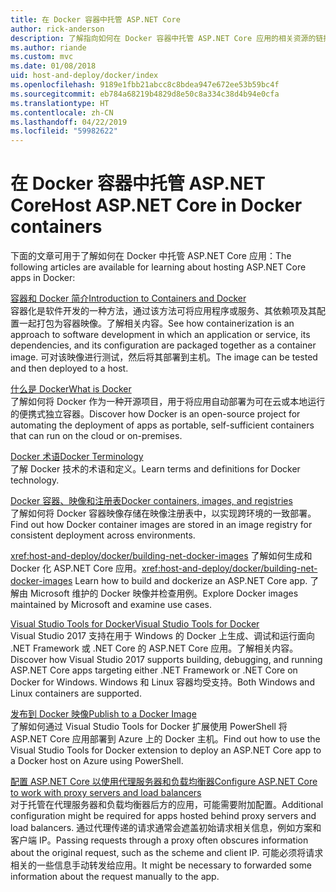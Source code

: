 ```yaml
---
title: 在 Docker 容器中托管 ASP.NET Core
author: rick-anderson
description: 了解指向如何在 Docker 容器中托管 ASP.NET Core 应用的相关资源的链接。
ms.author: riande
ms.custom: mvc
ms.date: 01/08/2018
uid: host-and-deploy/docker/index
ms.openlocfilehash: 9189e1fbb21abcc8c8bdea947e672ee53b59bc4f
ms.sourcegitcommit: eb784a68219b4829d8e50c8a334c38d4b94e0cfa
ms.translationtype: HT
ms.contentlocale: zh-CN
ms.lasthandoff: 04/22/2019
ms.locfileid: "59982622"
---
```

# <a name="host-aspnet-core-in-docker-containers"></a><span data-ttu-id="f0bc1-103">在 Docker 容器中托管 ASP.NET Core</span><span class="sxs-lookup"><span data-stu-id="f0bc1-103">Host ASP.NET Core in Docker containers</span></span>

<span data-ttu-id="f0bc1-104">下面的文章可用于了解如何在 Docker 中托管 ASP.NET Core 应用：</span><span class="sxs-lookup"><span data-stu-id="f0bc1-104">The following articles are available for learning about hosting ASP.NET Core apps in Docker:</span></span>

[<span data-ttu-id="f0bc1-105">容器和 Docker 简介</span><span class="sxs-lookup"><span data-stu-id="f0bc1-105">Introduction to Containers and Docker</span></span>](/dotnet/standard/microservices-architecture/container-docker-introduction/index)  
<span data-ttu-id="f0bc1-106">容器化是软件开发的一种方法，通过该方法可将应用程序或服务、其依赖项及其配置一起打包为容器映像。了解相关内容。</span><span class="sxs-lookup"><span data-stu-id="f0bc1-106">See how containerization is an approach to software development in which an application or service, its dependencies, and its configuration are packaged together as a container image.</span></span> <span data-ttu-id="f0bc1-107">可对该映像进行测试，然后将其部署到主机。</span><span class="sxs-lookup"><span data-stu-id="f0bc1-107">The image can be tested and then deployed to a host.</span></span>

[<span data-ttu-id="f0bc1-108">什么是 Docker</span><span class="sxs-lookup"><span data-stu-id="f0bc1-108">What is Docker</span></span>](/dotnet/standard/microservices-architecture/container-docker-introduction/docker-defined)  
<span data-ttu-id="f0bc1-109">了解如何将 Docker 作为一种开源项目，用于将应用自动部署为可在云或本地运行的便携式独立容器。</span><span class="sxs-lookup"><span data-stu-id="f0bc1-109">Discover how Docker is an open-source project for automating the deployment of apps as portable, self-sufficient containers that can run on the cloud or on-premises.</span></span>

[<span data-ttu-id="f0bc1-110">Docker 术语</span><span class="sxs-lookup"><span data-stu-id="f0bc1-110">Docker Terminology</span></span>](/dotnet/standard/microservices-architecture/container-docker-introduction/docker-terminology)  
<span data-ttu-id="f0bc1-111">了解 Docker 技术的术语和定义。</span><span class="sxs-lookup"><span data-stu-id="f0bc1-111">Learn terms and definitions for Docker technology.</span></span>

[<span data-ttu-id="f0bc1-112">Docker 容器、映像和注册表</span><span class="sxs-lookup"><span data-stu-id="f0bc1-112">Docker containers, images, and registries</span></span>](/dotnet/standard/microservices-architecture/container-docker-introduction/docker-containers-images-registries)  
<span data-ttu-id="f0bc1-113">了解如何将 Docker 容器映像存储在映像注册表中，以实现跨环境的一致部署。</span><span class="sxs-lookup"><span data-stu-id="f0bc1-113">Find out how Docker container images are stored in an image registry for consistent deployment across environments.</span></span>

<span data-ttu-id="f0bc1-114"><xref:host-and-deploy/docker/building-net-docker-images> 了解如何生成和 Docker 化 ASP.NET Core 应用。</span><span class="sxs-lookup"><span data-stu-id="f0bc1-114"><xref:host-and-deploy/docker/building-net-docker-images> Learn how to build and dockerize an ASP.NET Core app.</span></span> <span data-ttu-id="f0bc1-115">了解由 Microsoft 维护的 Docker 映像并检查用例。</span><span class="sxs-lookup"><span data-stu-id="f0bc1-115">Explore Docker images maintained by Microsoft and examine use cases.</span></span>

[<span data-ttu-id="f0bc1-116">Visual Studio Tools for Docker</span><span class="sxs-lookup"><span data-stu-id="f0bc1-116">Visual Studio Tools for Docker</span></span>](xref:host-and-deploy/docker/visual-studio-tools-for-docker)  
<span data-ttu-id="f0bc1-117">Visual Studio 2017 支持在用于 Windows 的 Docker 上生成、调试和运行面向 .NET Framework 或 .NET Core 的 ASP.NET Core 应用。了解相关内容。</span><span class="sxs-lookup"><span data-stu-id="f0bc1-117">Discover how Visual Studio 2017 supports building, debugging, and running ASP.NET Core apps targeting either .NET Framework or .NET Core on Docker for Windows.</span></span> <span data-ttu-id="f0bc1-118">Windows 和 Linux 容器均受支持。</span><span class="sxs-lookup"><span data-stu-id="f0bc1-118">Both Windows and Linux containers are supported.</span></span>

[<span data-ttu-id="f0bc1-119">发布到 Docker 映像</span><span class="sxs-lookup"><span data-stu-id="f0bc1-119">Publish to a Docker Image</span></span>](/azure/vs-azure-tools-docker-hosting-web-apps-in-docker)  
<span data-ttu-id="f0bc1-120">了解如何通过 Visual Studio Tools for Docker 扩展使用 PowerShell 将 ASP.NET Core 应用部署到 Azure 上的 Docker 主机。</span><span class="sxs-lookup"><span data-stu-id="f0bc1-120">Find out how to use the Visual Studio Tools for Docker extension to deploy an ASP.NET Core app to a Docker host on Azure using PowerShell.</span></span>

[<span data-ttu-id="f0bc1-121">配置 ASP.NET Core 以使用代理服务器和负载均衡器</span><span class="sxs-lookup"><span data-stu-id="f0bc1-121">Configure ASP.NET Core to work with proxy servers and load balancers</span></span>](xref:host-and-deploy/proxy-load-balancer)  
<span data-ttu-id="f0bc1-122">对于托管在代理服务器和负载均衡器后方的应用，可能需要附加配置。</span><span class="sxs-lookup"><span data-stu-id="f0bc1-122">Additional configuration might be required for apps hosted behind proxy servers and load balancers.</span></span> <span data-ttu-id="f0bc1-123">通过代理传递的请求通常会遮盖初始请求相关信息，例如方案和客户端 IP。</span><span class="sxs-lookup"><span data-stu-id="f0bc1-123">Passing requests through a proxy often obscures information about the original request, such as the scheme and client IP.</span></span> <span data-ttu-id="f0bc1-124">可能必须将请求相关的一些信息手动转发给应用。</span><span class="sxs-lookup"><span data-stu-id="f0bc1-124">It might be necessary to forwarded some information about the request manually to the app.</span></span>
